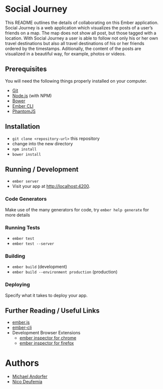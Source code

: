 # Social Journey

This README outlines the details of collaborating on this Ember application.
Social Journey is a web application which visualizes the posts of a user’s friends on a map. The map does not show all post, but those tagged with a location. With Social Journey a user is able to follow not only his or her own travel destinations but also all travel destinations of his or her friends ordered by the timestamps. Aditionally, the content of the posts are visualized in a beautiful way, for example, photos or videos.

## Prerequisites

You will need the following things properly installed on your computer.

* [Git](http://git-scm.com/)
* [Node.js](http://nodejs.org/) (with NPM)
* [Bower](http://bower.io/)
* [Ember CLI](http://www.ember-cli.com/)
* [PhantomJS](http://phantomjs.org/)

## Installation

* `git clone <repository-url>` this repository
* change into the new directory
* `npm install`
* `bower install`

## Running / Development

* `ember server`
* Visit your app at [http://localhost:4200](http://localhost:4200).

### Code Generators

Make use of the many generators for code, try `ember help generate` for more details

### Running Tests

* `ember test`
* `ember test --server`

### Building

* `ember build` (development)
* `ember build --environment production` (production)

### Deploying

Specify what it takes to deploy your app.

## Further Reading / Useful Links

* [ember.js](http://emberjs.com/)
* [ember-cli](http://www.ember-cli.com/)
* Development Browser Extensions
  * [ember inspector for chrome](https://chrome.google.com/webstore/detail/ember-inspector/bmdblncegkenkacieihfhpjfppoconhi)
  * [ember inspector for firefox](https://addons.mozilla.org/en-US/firefox/addon/ember-inspector/)

# Authors

- [Michael Andorfer](mailto:mandorfer.mmt-b2014@fh-salzburg.ac.at)
- [Nico Deufemia](mailto:ndeufemia.mmt-b2014@fh-salzburg.ac.at)
